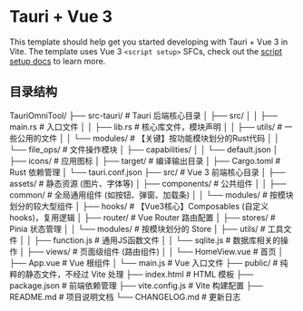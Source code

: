 # Tauri + Vue 3

This template should help get you started developing with Tauri + Vue 3 in Vite. The template uses Vue 3 `<script setup>` SFCs, check out the [script setup docs](https://v3.vuejs.org/api/sfc-script-setup.html#sfc-script-setup) to learn more.

## 目录结构
TauriOmniTool/
├── src-tauri/              # Tauri 后端核心目录
│   ├── src/
│   │   ├── main.rs         # 入口文件
│   │   ├── lib.rs          # 核心库文件，模块声明
│   │   ├── utils/          # 一些公用的文件
│   │   └── modules/        # 【关键】按功能模块划分的Rust代码
│   │       └── file_ops/   # 文件操作模块
│   ├── capabilities/
│   │   └── default.json
│   ├── icons/              # 应用图标
│   ├── target/             # 编译输出目录
│   ├── Cargo.toml          # Rust 依赖管理
│   └── tauri.conf.json
├── src/                    # Vue 3 前端核心目录
│   ├── assets/             # 静态资源 (图片、字体等)
│   ├── components/         # 公共组件
│   │   ├── common/         # 全局通用组件 (如按钮、弹窗、加载条)
│   │   └── modules/        # 按模块划分的较大型组件
│   ├── hooks/              # 【Vue3核心】Composables (自定义hooks)，复用逻辑
│   ├── router/             # Vue Router 路由配置
│   ├── stores/             # Pinia 状态管理
│   │   └── modules/        # 按模块划分的 Store
│   ├── utils/              # 工具文件
│   │   ├── function.js     # 通用JS函数文件
│   │   └── sqlite.js       # 数据库相关的操作
│   ├── views/              # 页面级组件 (路由组件)
│   │   └── HomeView.vue    # 首页
│   ├── App.vue             # Vue 根组件
│   └── main.js             # Vue 入口文件
├── public/                 # 纯粹的静态文件，不经过 Vite 处理
├── index.html              # HTML 模板
├── package.json            # 前端依赖管理
├── vite.config.js          # Vite 构建配置
├── README.md               # 项目说明文档
└── CHANGELOG.md            # 更新日志